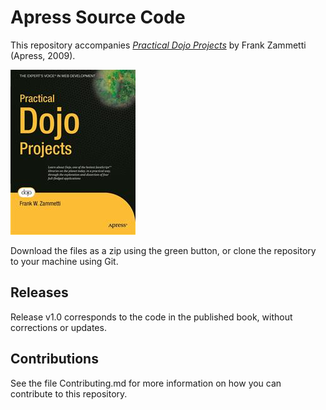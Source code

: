 # Apress Source Code

This repository accompanies [*Practical Dojo Projects*](http://www.apress.com/9781430210665) by Frank Zammetti (Apress, 2009).

![Cover image](9781430210665.jpg)

Download the files as a zip using the green button, or clone the repository to your machine using Git.

## Releases

Release v1.0 corresponds to the code in the published book, without corrections or updates.

## Contributions

See the file Contributing.md for more information on how you can contribute to this repository.
